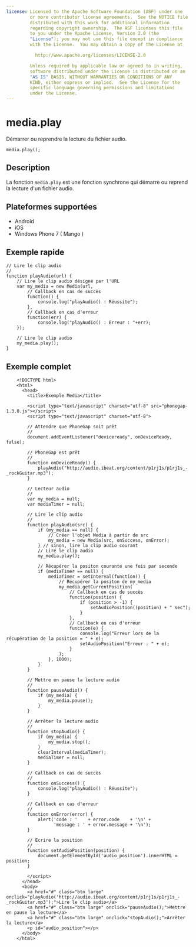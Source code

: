 ```yaml
---
license: Licensed to the Apache Software Foundation (ASF) under one
         or more contributor license agreements.  See the NOTICE file
         distributed with this work for additional information
         regarding copyright ownership.  The ASF licenses this file
         to you under the Apache License, Version 2.0 (the
         "License"); you may not use this file except in compliance
         with the License.  You may obtain a copy of the License at

           http://www.apache.org/licenses/LICENSE-2.0

         Unless required by applicable law or agreed to in writing,
         software distributed under the License is distributed on an
         "AS IS" BASIS, WITHOUT WARRANTIES OR CONDITIONS OF ANY
         KIND, either express or implied.  See the License for the
         specific language governing permissions and limitations
         under the License.
---
```


media.play
==========

Démarrer ou reprendre la lecture du fichier audio.

    media.play();


Description
-----------

La fonction `media.play` est une fonction synchrone qui démarre ou reprend la lecture d'un fichier audio.

Plateformes supportées
----------------------

- Android
- iOS
- Windows Phone 7 ( Mango )
    
Exemple rapide
--------------

    // Lire le clip audio
    //
    function playAudio(url) {
        // Lire le clip audio désigné par l'URL
        var my_media = new Media(url,
            // Callback en cas de succès
            function() {
                console.log("playAudio() : Réussite");
            },
            // Callback en cas d'erreur
            function(err) {
                console.log("playAudio() : Erreur : "+err);
        });

        // Lire le clip audio
        my_media.play();
    }


Exemple complet
---------------

        <!DOCTYPE html>
        <html>
          <head>
            <title>Exemple Media</title>
        
            <script type="text/javascript" charset="utf-8" src="phonegap-1.3.0.js"></script>
            <script type="text/javascript" charset="utf-8">
        
            // Attendre que PhoneGap soit prêt
            //
            document.addEventListener("deviceready", onDeviceReady, false);
        
            // PhoneGap est prêt
            //
            function onDeviceReady() {
                playAudio("http://audio.ibeat.org/content/p1rj1s/p1rj1s_-_rockGuitar.mp3");
            }
        
            // Lecteur audio
            //
            var my_media = null;
            var mediaTimer = null;
        
            // Lire le clip audio
            //
            function playAudio(src) {
            	if (my_media == null) {
                	// Créer l'objet Media à partir de src
                	my_media = new Media(src, onSuccess, onError);
            	} // sinon, lire la clip audio courant
                // Lire le clip audio
                my_media.play();
        
                // Récupérer la positon courante une fois par seconde
                if (mediaTimer == null) {
                    mediaTimer = setInterval(function() {
                        // Récupérer la positon de my_media
                        my_media.getCurrentPosition(
                            // Callback en cas de succès
                            function(position) {
                                if (position > -1) {
                                    setAudioPosition((position) + " sec");
                                }
                            },
                            // Callback en cas d'erreur
                            function(e) {
                                console.log("Erreur lors de la récupération de la position = " + e);
                                setAudioPosition("Erreur : " + e);
                            }
                        );
                    }, 1000);
                }
            }
        
            // Mettre en pause la lecture audio
            // 
            function pauseAudio() {
                if (my_media) {
                    my_media.pause();
                }
            }
        
            // Arrêter la lecture audio
            // 
            function stopAudio() {
                if (my_media) {
                    my_media.stop();
                }
                clearInterval(mediaTimer);
                mediaTimer = null;
            }
        
            // Callback en cas de succès
            //
            function onSuccess() {
                console.log("playAudio() : Réussite");
            }
        
            // Callback en cas d'erreur
            //
            function onError(error) {
                alert('code : '    + error.code    + '\n' + 
                      'message : ' + error.message + '\n');
            }
        
            // Ecrire la position
            // 
            function setAudioPosition(position) {
                document.getElementById('audio_position').innerHTML = position;
            }
        
            </script>
          </head>
          <body>
            <a href="#" class="btn large" onclick="playAudio('http://audio.ibeat.org/content/p1rj1s/p1rj1s_-_rockGuitar.mp3');">Lire le clip audio</a>
            <a href="#" class="btn large" onclick="pauseAudio();">Mettre en pause la lecture</a>
            <a href="#" class="btn large" onclick="stopAudio();">Arrêter la lecture</a>
            <p id="audio_position"></p>
          </body>
        </html>
